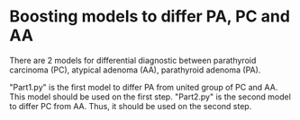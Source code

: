 # Boosting models to differ PA, PC and AA

There are 2 models for differential diagnostic between parathyroid carcinoma (PC), atypical adenoma (AA), parathyroid adenoma (PA).

"Part1.py" is the first model to differ PA from united group of PC and AA. This model should be used on the first step. 
"Part2.py" is the second model to differ PC from AA. Thus, it should be used on the second step. 
